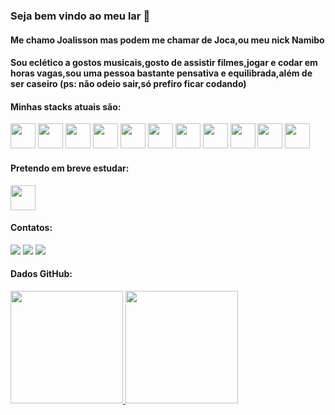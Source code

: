 ### Seja bem vindo ao meu lar 👋
#### Me chamo Joalisson mas podem me chamar de Joca,ou meu nick Namibo

#### Sou eclético a gostos musicais,gosto de assistir filmes,jogar e codar em horas vagas,sou uma pessoa bastante pensativa e equilibrada,além de ser caseiro (ps: não odeio sair,só prefiro ficar codando)

#### Minhas stacks atuais são:
<img src="https://cdn.jsdelivr.net/gh/devicons/devicon/icons/html5/html5-plain-wordmark.svg" width="40" height="40"/>          <img src="https://cdn.jsdelivr.net/gh/devicons/devicon/icons/css3/css3-original.svg" width="40" height="40"/>          <img src="https://cdn.jsdelivr.net/gh/devicons/devicon/icons/javascript/javascript-plain.svg" width="40" height="40"/>         <img src="https://cdn.jsdelivr.net/gh/devicons/devicon/icons/sass/sass-original.svg" width="40" height="40"/>         <img src="https://cdn.jsdelivr.net/gh/devicons/devicon/icons/angularjs/angularjs-original.svg" width="40" height="40" />         <img src="https://cdn.jsdelivr.net/gh/devicons/devicon/icons/php/php-original.svg" width="40" height="40"/>        <img src="https://cdn.jsdelivr.net/gh/devicons/devicon/icons/laravel/laravel-original.svg" width="40" height="40"/>         <img src="https://cdn.jsdelivr.net/gh/devicons/devicon/icons/postgresql/postgresql-original-wordmark.svg" width="40" height="40"/>        <img src="https://cdn.jsdelivr.net/gh/devicons/devicon/icons/mysql/mysql-original-wordmark.svg" width="40" height="40"/>         <img src="https://cdn.jsdelivr.net/gh/devicons/devicon/icons/java/java-original.svg" width="40" height="40"/>             <img src="https://cdn.jsdelivr.net/gh/devicons/devicon/icons/spring-boot/spring-boot-original.svg" width="40" height="40"/>

#### Pretendo em breve estudar:

<img src="https://cdn.jsdelivr.net/gh/devicons/devicon/icons/kotlin/kotlin-original.svg" width="40" height="40"/>

#### Contatos:

<div>
<a href="https://instagram.com/j.maia06" target="_blank"><img loading="lazy" src="https://img.shields.io/badge/-Instagram-%23E4405F?style=for-the-badge&logo=instagram&logoColor=white" target="_blank"></a>
<a href = "mailto:namibo654@gmail.com"><img loading="lazy" src="https://img.shields.io/badge/Gmail-D14836?style=for-the-badge&logo=gmail&logoColor=white" target="_blank"></a>
<a href="https://www.linkedin.com/in/joalisson-p-maia-5396b5232" target="_blank"><img loading="lazy" src="https://img.shields.io/badge/-LinkedIn-%230077B5?style=for-the-badge&logo=linkedin&logoColor=white" target="_blank"></a>   
</div>

#### Dados GitHub:
<div>
<a href="https://github.com/Nammibo06">
<img loading="lazy" height="180em" src="https://github-readme-stats.vercel.app/api/top-langs/?username=Namibo06&layout=compact&langs_count=7&theme=dracula"/>
<img loading="lazy" height="180em" src="https://github-readme-stats.vercel.app/api?username=Namibo06&show_icons=true&theme=dracula&include_all_commits=true&count_private=true"/>
</div>
